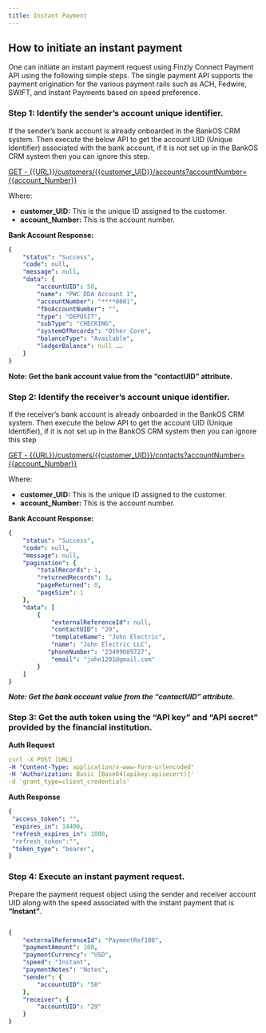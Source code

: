 ```yaml
---
title: Instant Payment  
---
```


## How to initiate an instant payment

One can initiate an instant payment request using Finzly Connect Payment API using the following simple steps. The single payment API supports the payment origination for the various payment rails such as ACH, Fedwire, SWIFT, and Instant Payments based on speed preference.


### **Step 1: Identify the sender’s account unique identifier.**

If the sender’s bank account is already onboarded in the BankOS CRM system. Then execute the below API to get the account UID (Unique Identifier) associated with the bank account, if it is not set up in the BankOS CRM system then you can ignore this step.

[GET - {{URL}}/customers/{{customer_UID}}/accounts?accountNumber={{account_Number}}](https://finzlyconnect-api-developer-portal.redoc.ly/openapi/reference/operation/createCreditPaymentV3/)

Where: 
- **customer_UID:** This is the unique ID assigned to the customer.
- **account_Number:** This is the account number.


**Bank Account Response:**

```yaml Before
{
    "status": "Success",
    "code": null,
    "message": null,
    "data": {
        "accountUID": 58,
        "name": "PWC DDA Account 1",
        "accountNumber": "****0001",
        "fboAccountNumber": "",
        "type": "DEPOSIT",
        "subType": "CHECKING",
        "systemOfRecords": "Other Core",
        "balanceType": "Available",
        "ledgerBalance": null ……
    }
} 

```

**Note: Get the bank account value from the “contactUID” attribute.**


### **Step 2: Identify the receiver’s account unique identifier.**

If the receiver’s bank account is already onboarded in the BankOS CRM system. Then execute the below API to get the account UID (Unique Identifier), if it is not set up in the BankOS CRM system then you can ignore this step

[GET - {{URL}}/customers/{{customer_UID}}/contacts?accountNumber={{account_Number}}](https://finzlyconnect-api-developer-portal.redoc.ly/openapi/reference/operation/searchCustomerContactsV2/)

Where: 
- **customer_UID:** This is the unique ID assigned to the customer.
- **account_Number:** This is the account number.

**Bank Account Response:**  

```yaml Before
{
    "status": "Success",
    "code": null,
    "message": null,
    "pagination": {
        "totalRecords": 1,
        "returnedRecords": 1,
        "pageReturned": 0,
        "pageSize": 1
    },
    "data": [
        {
            "externalReferenceId": null,
            "contactUID": "29",
            "templateName": "John Electric",
            "name": "John Electric LLC",
           "phoneNumber": "23499089727",
            "email": "john1201@gmail.com"
        }
    ]
}

```

***Note: Get the bank account value from the “contactUID” attribute.***



### **Step 3: Get the auth token using the “API key” and “API secret” provided by the financial institution.**

**Auth Request**

```yaml Before
curl -X POST [URL] 
-H "Content-Type: application/x-www-form-urlencoded" 
-H 'Authorization: Basic [Base64(apikey:apisecert)]' 
-d 'grant_type=client_credentials'


```

**Auth Response**

```yaml Before
{
 "access_token": "",
 "expires_in": 14400,
 "refresh_expires_in": 1800,
 "refresh_token":"",
 "token_type": "bearer",
}


```


### **Step 4: Execute an instant payment request.** 

Prepare the payment request object using the sender and receiver account UID along with the speed associated with the instant payment that is **“Instant”**.

```yaml Before

{
	"externalReferenceId": "PaymentRef100",
	"paymentAmount": 100,
	"paymentCurrency": "USD",
	"speed": "Instant",
	"paymentNotes": "Notes",
	"sender": {
		"accountUID": "58"
	},
	"receiver": {
		"accountUID": "29"
	}
}


```



